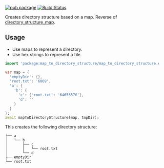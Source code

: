 [![pub package](https://img.shields.io/pub/v/map_to_directory_structure.svg)](https://pub.dev/packages/map_to_directory_structure)
[![Build Status](https://github.com/flutter-cavalry/map_to_directory_structure/workflows/Build/badge.svg)](https://github.com/flutter-cavalry/map_to_directory_structure/actions)

Creates directory structure based on a map. Reverse of [directory_structure_map](https://github.com/flutter-cavalry/directory_structure_map).

## Usage

- Use maps to represent a directory.
- Use hex strings to represent a file.

```dart
import 'package:map_to_directory_structure/map_to_directory_structure.dart';

var map = {
  'emptyDir': {},
  'root.txt': '6869',
  'a': {
    'b': {
      'c': {'root.txt': '64656570'},
      'd': ''
    }
  }
};
await mapToDirectoryStructure(map, tmpDir);
```

This creates the following directory structure:

```
├── a
│   └── b
│       ├── c
│       │   └── root.txt
│       └── d
├── emptyDir
└── root.txt
```
